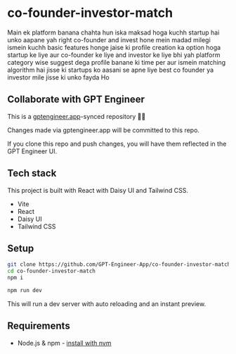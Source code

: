 # co-founder-investor-match

Main ek platform banana chahta hun iska maksad hoga kuchh startup hai unko aapane yah right co-founder and invest hone mein madad milegi ismein kuchh basic features honge jaise ki profile creation ka option hoga startup ke liye aur co-founder ke liye and investor ke liye bhi yah platform category wise suggest dega profile banane ki time per aur ismein matching algorithm hai jisse ki startups ko aasani se apne liye best co founder ya investor mile jisse ki unko fayda Ho

## Collaborate with GPT Engineer

This is a [gptengineer.app](https://gptengineer.app)-synced repository 🌟🤖

Changes made via gptengineer.app will be committed to this repo.

If you clone this repo and push changes, you will have them reflected in the GPT Engineer UI.

## Tech stack

This project is built with React with Daisy UI and Tailwind CSS.

- Vite
- React
- Daisy UI
- Tailwind CSS

## Setup

```sh
git clone https://github.com/GPT-Engineer-App/co-founder-investor-match.git
cd co-founder-investor-match
npm i
```

```sh
npm run dev
```

This will run a dev server with auto reloading and an instant preview.

## Requirements

- Node.js & npm - [install with nvm](https://github.com/nvm-sh/nvm#installing-and-updating)
